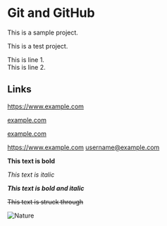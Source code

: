 # Git and GitHub

This is a sample project.

This is a test project.

This is line 1.  
This is line 2.

## Links

https://www.example.com

[example.com](https://www.example.com)

[example.com](https://www.example.com "Visit example.com")

<https://www.example.com>
<username@example.com>

**This text is bold**

_This text is italic_

***This text is bold and italic***

~~This text is struck through~~

![Nature](https://upload.wikimedia.org/wikipedia/commons/2/23/Lake_mapourika_NZ.jpeg)